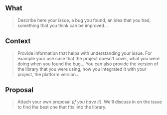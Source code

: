 ## What
> Describe here your issue, a bug you found, an idea that you had, something that  you think can be improved...

## Context
> Provide information that helps with understanding your issue. For example your use case that the project doesn't cover, what you were doing when you found the bug... You can also provide the version of the library that you were using, how you integrated it with your project, the platform version...


## Proposal
> Attach your own proposal *(if you have it)*. We'll discuss in on the issue to find the best one that fits into the library.
